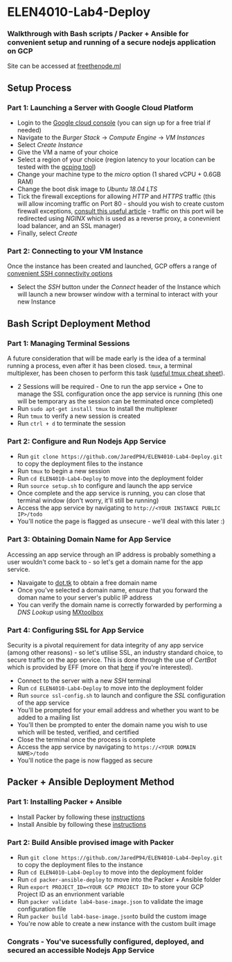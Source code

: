 # ELEN4010-Lab4-Deploy
### Walkthrough with Bash scripts / Packer + Ansible for convenient setup and running of a secure nodejs application on GCP

Site can be accessed at [freethenode.ml](https://freethenode.ml/todo)

## Setup Process

### Part 1: Launching a Server with Google Cloud Platform
* Login to the [Google cloud console](https://console.cloud.google.com/) (you can sign up for a free trial if needed)
* Navigate to the *Burger Stack* -> *Compute Engine* -> *VM Instances*
* Select *Create Instance*
* Give the VM a name of your choice
* Select a region of your choice (region latency to your location can be tested with the [gcping tool](http://www.gcping.com/))
* Change your machine type to the *micro* option (1 shared vCPU + 0.6GB RAM)
* Change the boot disk image to *Ubuntu 18.04 LTS*
* Tick the firewall exceptions for allowing *HTTP* and *HTTPS* traffic (this will allow incoming traffic on Port 80 - should you wish to create custom firewall exceptions, [consult this useful article](https://cloud.google.com/vpc/docs/firewalls) - traffic on this port will be redirected using *NGINX* which is used as a reverse proxy, a conevnient load balancer, and an SSL manager)
* Finally, select *Create*

### Part 2: Connecting to your VM Instance
Once the instance has been created and launched, GCP offers a range of [convenient SSH connectivity options](https://cloud.google.com/compute/docs/instances/connecting-advanced)
* Select the *SSH* button under the *Connect* header of the Instance which will launch a new browser window with a terminal to interact with your new Instance

## Bash Script Deployment Method

### Part 1: Managing Terminal Sessions
A future consideration that will be made early is the idea of a terminal running a process, even after it has been closed. `tmux`, a terminal multiplexer, has been chosen to perform this task ([useful tmux cheat sheet](https://tmuxcheatsheet.com/)).
* 2 Sessions will be required - One to run the app service + One to manage the SSL configuration once the app service is running (this one will be temporary as the session can be terminated once completed)
* Run `sudo apt-get install tmux` to install the multiplexer
* Run `tmux` to verify a new session is created
* Run `ctrl + d` to terminate the session

### Part 2: Configure and Run Nodejs App Service
* Run `git clone https://github.com/JaredP94/ELEN4010-Lab4-Deploy.git` to copy the deployment files to the instance
* Run `tmux` to begin a new session
* Run `cd ELEN4010-Lab4-Deploy` to move into the deployment folder
* Run `source setup.sh` to configure and launch the app service
* Once complete and the app service is running, you can close that terminal window (don't worry, it'll still be running)
* Access the app service by navigating to `http://<YOUR INSTANCE PUBLIC IP>/todo`
* You'll notice the page is flagged as unsecure - we'll deal with this later :)

### Part 3: Obtaining Domain Name for App Service
Accessing an app service through an IP address is probably something a user wouldn't come back to - so let's get a domain name for the app service.
* Navaigate to [dot.tk](www.dot.tk) to obtain a free domain name
* Once you've selected a domain name, ensure that you forward the doman name to your server's public IP address
* You can verify the domain name is correctly forwarded by performing a *DNS Lookup* using [MXtoolbox](https://mxtoolbox.com/SuperTool.aspx)

### Part 4: Configuring SSL for App Service
Security is a pivotal requirement for data integrity of any app service (among other reasons) - so let's utilise SSL, an industry standard choice, to secure traffic on the app service. This is done through the use of *CertBot* which is provided by EFF (more on that [here](https://certbot.eff.org/docs/intro.html) if you're interested).
* Connect to the server with a new *SSH* terminal
* Run `cd ELEN4010-Lab4-Deploy` to move into the deployment folder
* Run `source ssl-config.sh` to launch and configure the *SSL* configuration of the app service
* You'll be prompted for your email address and whether you want to be added to a mailing list
* You'll then be prompted to enter the domain name you wish to use which will be tested, verified, and certified
* Close the terminal once the process is complete
* Access the app service by navigating to `https://<YOUR DOMAIN NAME>/todo`
* You'll notice the page is now flagged as secure

## Packer + Ansible Deployment Method

### Part 1: Installing Packer + Ansible
* Install Packer by following these [instructions](https://www.packer.io/docs/install/index.html)
* Install Ansible by following these [instructions](https://docs.ansible.com/ansible/2.4/intro_installation.html)

### Part 2: Build Ansible provised image with Packer
* Run `git clone https://github.com/JaredP94/ELEN4010-Lab4-Deploy.git` to copy the deployment files to the instance
* Run `cd ELEN4010-Lab4-Deploy` to move into the deployment folder
* Run `cd packer-ansible-deploy` to move into the Packer + Ansible folder
* Run `export PROJECT_ID=<YOUR GCP PROJECT ID>` to store your GCP Project ID as an envrionment variable
* Run `packer validate lab4-base-image.json` to validate the image configuration file
* Run `packer build lab4-base-image.json`to build the custom image
* You're now able to create a new instance with the custom built image

### Congrats - You've sucessfully configured, deployed, and secured an accessible Nodejs App Service
